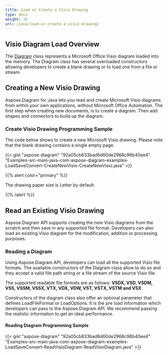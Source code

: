 ```yaml
---
title: Load or Create a Visio Drawing
type: docs
weight: 10
url: /java/load-or-create-a-visio-drawing/
---
```


## **Visio Diagram Load Overview**
The [Diagram](https://apireference.aspose.com/java/diagram/com.aspose.diagram/Diagram) class represents a Microsoft Office Visio diagram loaded into the memory. The Diagram class has several overloaded constructors allowing developers to create a blank drawing or to load one from a file or stream.
## **Creating a New Visio Drawing**
Aspose.Diagram for Java lets you read and create Microsoft Visio diagrams from within your own applications, without Microsoft Office Automation. The first step when creating new documents, is to create a diagram. Then add shapes and connectors to build up the diagram.
### **Create Visio Drawing Programming Sample**
The code below shows to create a new Microsoft Visio drawing. Please note that the blank drawing contains a single empty page.

{{< gist "aspose-diagram" "92a05cb833bad6d60de2968c96b40ee4" "Examples-src-main-java-com-aspose-diagram-examples-LoadSaveConvert-CreateNewVisio-CreateNewVisio.java" >}}

{{% alert color="primary" %}} 

The drawing paper size is Letter by default.

{{% /alert %}} 
## **Read an Existing Visio Drawing**
Aspose.Diagram API supports creating the new Visio diagrams from the scratch and then save in any supported file format. Developers can also load an existing Visio diagram for the modification, addition or processing purposes.  
### **Reading a Diagram**
Using Aspose.Diagram API, developers can load all the supported Visio file formats. The available constructors of the Diagram class allow to do so and they accept a valid file path string or a file stream of the source Visio file.

The supported readable file formats are as follows:
**VSDX, VSD, VSDM, VSS, VSSM, VSSX, VTX, VDX, VDW, VST, VSTX, VSTM and VSX**

Constructors of the diagram class also offer an optional parameter that defines LoadFileFormat or LoadOptions. It is the pre load information which developers can pass to the Aspose.Diagram API. We recommend passing the realistic information to get an ideal performance.
#### **Reading Diagram Programming Sample**
{{< gist "aspose-diagram" "92a05cb833bad6d60de2968c96b40ee4" "Examples-src-main-java-com-aspose-diagram-examples-LoadSaveConvert-ReadVisioDiagram-ReadVisioDiagram.java" >}}
